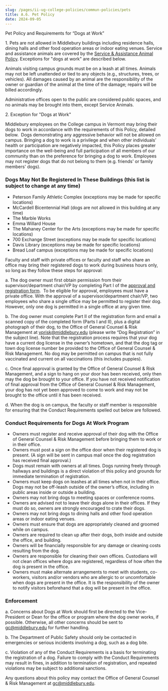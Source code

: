 ```yaml
---
slug: /pages/ii-ug-college-policies/commun-policies/pets
title: A.6. Pet Policy
date: 2024-09-05
---
```

Pet Policy and Requirements for “Dogs at Work”

1\. Pets are not allowed in Middlebury buildings including residence halls, dining halls and other food operation areas or indoor eating venues. Service and assistance animals are covered by the [Service & Assistance Animal Policy](/pages/i-policies-for-all/non-discrim-policies/svc-assist-animals). Exceptions for "dogs at work" are described below.

Animals visiting campus grounds must be on a leash at all times. Animals may not be left unattended or tied to any objects (e.g., structures, trees, or vehicles). All damages caused by an animal are the responsibility of the owner or guardian of the animal at the time of the damage; repairs will be billed accordingly.

Administrative offices open to the public are considered public spaces, and no animals may be brought into them, except Service Animals.

2\. Exception for "Dogs at Work"

Middlebury employees on the College campus in Vermont may bring their dogs to work in accordance with the requirements of this Policy, detailed below.  Dogs demonstrating any aggressive behavior will not be allowed on campus. Bringing a dog to work is a privilege and when other individuals’ health or participation are negatively impacted, this Policy places greater importance on the well-being and full participation of all members of our community than on the preference for bringing a dog to work. Employees may not register dogs that do not belong to them (e.g. friends' or family members' dogs).

### **Dogs May Not Be Registered In These Buildings (this list is subject to change at any time)**

*   Peterson Family Athletic Complex (exceptions may be made for specific locations)
*   McCardell Bicentennial Hall (dogs are not allowed in this building at any time)
*   The Marble Works
*   Emma Willard House
*   The Mahaney Center for the Arts (exceptions may be made for specific locations)
*   700 Exchange Street (exceptions may be made for specific locations)
*   Davis Library (exceptions may be made for specific locations)
*   Bread Loaf campus (exceptions may be made for specific locations)

Faculty and staff with private offices or faculty and staff who share an office may bring their registered dogs to work during business hours only, so long as they follow these steps for approval:

a. The dog owner must first obtain permission from their supervisor/department chair/VP by completing Part I of the [approval and registration form](/assets/dog-at-work-registration-form_2022.pdf).  To be eligible for approval, employees must have a private office. With the approval of a supervisor/department chair/VP, two employees who share a single office may be permitted to register their dog. However, only one dog is permitted in a single office at any given time.

b. The dog owner must complete Part II of the registration form and email a scanned copy of the completed form (Parts I and II), plus a digital photograph of their dog, to the Office of General Counsel & Risk Management at [vprisk@middlebury.edu](mailto:vprisk@middlebury.edu) (please write “Dog Registration” in the subject line). Note that the registration process requires that your dog have a current dog license in the owner’s hometown, and that the dog tag or town dog license number be provided to the Office of General Counsel & Risk Management. No dog may be permitted on campus that is not fully vaccinated and current on all vaccinations (this includes puppies).

c. Once final approval is granted by the Office of General Counsel & Risk Management, and a sign to hang on your door has been received, only then may the dog be brought to your office. If you have not received notification of final approval from the Office of General Counsel & Risk Management, your dog has not yet been approved to come to work and may not be brought to the office until it has been received. 

d. When the dog is on campus, the faculty or staff member is responsible for ensuring that the Conduct Requirements spelled out below are followed.

### Conduct Requirements for Dogs At Work Program

*   Owners must register and receive approval of their dog with the Office of General Counsel & Risk Management before bringing them to work or in their office.
*   Owners must post a sign on the office door when their registered dog is present. (A sign will be sent in campus mail once the dog registration has received final approval.)
*   Dogs must remain with owners at all times. Dogs running freely through hallways and buildings is a direct violation of this policy and grounds for immediate termination of registration.
*   Owners must keep dogs on leashes at all times when not in their office. Dogs may not be off-leash outside of the owner’s office, including in public areas inside or outside a building. 
*   Owners may not bring dogs to meeting spaces or conference rooms.
*   Owners are advised not to leave their dogs alone in their offices. If they must do so, owners are strongly encouraged to crate their dogs.
*   Owners may not bring dogs to dining halls and other food operation areas or indoor eating venues. 
*   Owners must ensure that dogs are appropriately cleaned and groomed while on campus.
*   Owners are required to clean up after their dogs, both inside and outside the office, and building.
*   Owners will be financially responsible for any damage or cleaning costs resulting from the dog.
*   Owners are responsible for cleaning their own offices. Custodians will not clean offices where dogs are registered, regardless of how often the dog is present in the office. 
*   Owners must make alternate arrangements to meet with students, co-workers, visitors and/or vendors who are allergic to or uncomfortable when dogs are present in the office. It is the responsibility of the owner to notify visitors beforehand that a dog will be present in the office.

### Enforcement

a. Concerns about Dogs at Work should first be directed to the Vice-President or Dean for the office or program where the dog owner works, if possible. Otherwise, all other concerns should be sent to [gc@middlebury.edu](mailto:gc@middlebury.edu) for further handling.

b. The Department of Public Safety should only be contacted in emergencies or serious incidents involving a dog, such as a dog bite.

c. Violation of any of the Conduct Requirements is a basis for terminating the registration of a dog. Failure to comply with the Conduct Requirements may result in fines, in addition to termination of registration, and repeated violations may be subject to additional sanctions.

Any questions about this policy may contact the Office of General Counsel & Risk Management at [gc@middlebury.edu](mailto:gc@middlebury.edu).

